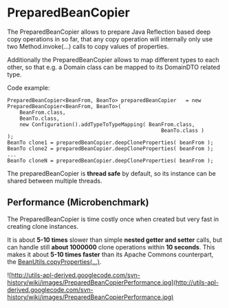 # PreparedBeanCopier #

The PreparedBeanCopier allows to prepare Java Reflection based deep copy operations in so far, that any copy operation
will internally only use two Method.invoke(...) calls to copy values of properties.

Additionally the PreparedBeanCopier allows to map different types to each other, so that e.g. a Domain class can be mapped to its DomainDTO related type.

Code example:
```
PreparedBeanCopier<BeanFrom, BeanTo> preparedBeanCopier   = new PreparedBeanCopier<BeanFrom, BeanTo>(
	BeanFrom.class,
	BeanTo.class,
	new Configuration().addTypeToTypeMapping( BeanFrom.class,
                                                  BeanTo.class )
);
BeanTo clone1 = preparedBeanCopier.deepCloneProperties( beanFrom );
BeanTo clone2 = preparedBeanCopier.deepCloneProperties( beanFrom );
...
BeanTo cloneN = preparedBeanCopier.deepCloneProperties( beanFrom );

```

The preparedBeanCopier is **thread safe** by default, so its instance can be shared between multiple threads.

## Performance (Microbenchmark) ##

The PreparedBeanCopier is time costly once when created but very fast in creating clone instances.

It is about **5-10 times** slower than simple **nested getter and setter** calls, but can handle still **about 1000000** clone operations within **10 seconds**.
This makes it about **5-10 times faster** than its Apache Commons counterpart, the [BeanUtils.copyProperties(...)](http://commons.apache.org/beanutils/api/index.html|).

![http://utils-apl-derived.googlecode.com/svn-history/wiki/images/PreparedBeanCopierPerformance.jpg](http://utils-apl-derived.googlecode.com/svn-history/wiki/images/PreparedBeanCopierPerformance.jpg)